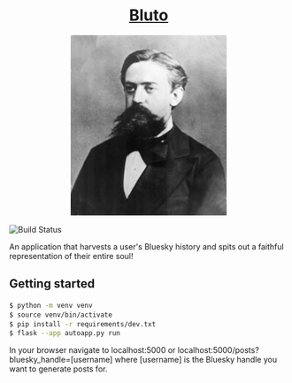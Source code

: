 <h1 align="center"><a href="https://bluto.dev">Bluto</a></h1>
<p align="center"><img src="/bluto/static/markov-portrait-2.jpeg" /></p>

![Build Status](https://github.com/bluto-dev/bluto/actions/workflows/production.yml/badge.svg)

An application that harvests a user's Bluesky history and spits out a faithful
representation of their entire soul!

## Getting started

```bash
$ python -m venv venv
$ source venv/bin/activate
$ pip install -r requirements/dev.txt
$ flask --app autoapp.py run
```

In your browser navigate to localhost:5000 or localhost:5000/posts?bluesky_handle=[username] where [username] is the
Bluesky handle you want to generate posts for.
